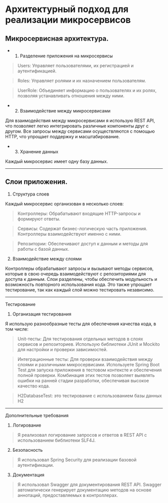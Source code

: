 # Архитектурный подход для реализации микросервисов

## Микросервисная архитектура.
- 1. Разделение приложения на микросервисы

>Users: Управляет пользователями, их регистрацией и аутентификацией.

>Roles: Управляет ролями и их назначением пользователям.

>UserRole: Объединяет информацию о пользователях и их ролях, позволяя устанавливать отношения между ними.
- 2. Взаимодействие между микросервисами

Для взаимодействия между микросервисами я использую REST API, 
что позволяет легко интегрировать различные компоненты друг с другом. Все запросы между сервисами осуществляются с помощью HTTP,
что упрощает поддержку и масштабирование.

- 3. Хранение данных

Каждый микросервис имеет одну базу данных.

-------------
## Слои приложения.

1. Структура слоев

Каждый микросервис организован в несколько слоев:

> Контроллеры: Обрабатывают входящие HTTP-запросы и формируют ответы.

> Сервисы: Содержат бизнес-логическую часть приложения. Контроллеры взаимодействуют именно с ними.

>Репозитории: Обеспечивают доступ к данным и методы для работы с базой данных.
2. Взаимодействие между слоями

Контроллеры обрабатывают запросы и вызывают методы сервисов, 
которые в свою очередь взаимодействуют с репозиториями для доступа к 
данным. Слои разделены, чтобы обеспечить модульность и возможность повторного использования кода. Это также упрощает тестирование,
так как каждый слой можно тестировать независимо.

------

Тестирование
1. Организация тестирования

Я использую разнообразные тесты для обеспечения качества кода, в том числе:

>Unit-тесты: Для тестирования отдельных методов в слоях сервисов и репозиториев. Использую библиотеки JUnit и Mockito для настройки и проверки зависимостей.

>Интеграционные тесты: Для проверки взаимодействия между слоями и различными микросервисами.
Используете Spring Boot Test для запуска приложения в тестовом контексте и обеспечения полной проверки.
Комбинация этих тестов позволяет выявлять ошибки на ранней стадии разработки, обеспечивая высокое качество кода.

> H2DatabaseTest: это тестирование с использованием базы данных H2

------
Дополнительные требования
1. Логирование

>Я реализовал логирование запросов и ответов в REST API с использованием библиотеки SLF4J. 

2. Безопасность

>Я использовал Spring Security для реализации базовой аутентификации.

3. Документация

>Я использовал Swagger для документирования REST API. 
Swagger автоматически генерирует документацию методов на основе аннотаций, предоставляемых в контроллерах.